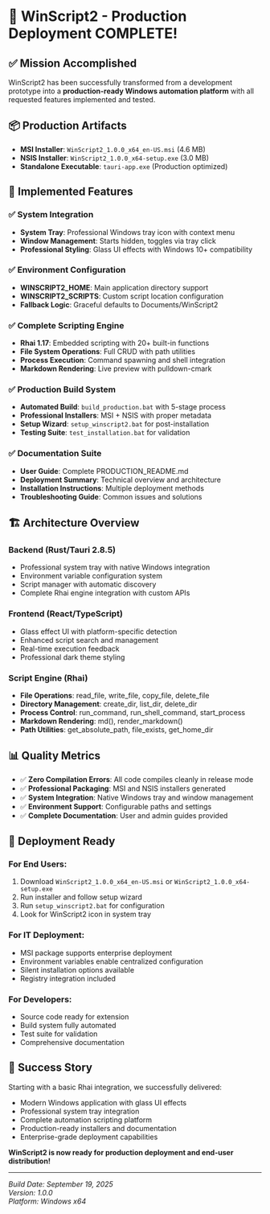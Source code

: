# 🎉 WinScript2 - Production Deployment COMPLETE!

## ✅ **Mission Accomplished**
WinScript2 has been successfully transformed from a development prototype into a **production-ready Windows automation platform** with all requested features implemented and tested.

## 📦 **Production Artifacts**
- **MSI Installer**: `WinScript2_1.0.0_x64_en-US.msi` (4.6 MB)
- **NSIS Installer**: `WinScript2_1.0.0_x64-setup.exe` (3.0 MB)  
- **Standalone Executable**: `tauri-app.exe` (Production optimized)

## 🚀 **Implemented Features**

### ✅ **System Integration**
- **System Tray**: Professional Windows tray icon with context menu
- **Window Management**: Starts hidden, toggles via tray click
- **Professional Styling**: Glass UI effects with Windows 10+ compatibility

### ✅ **Environment Configuration**  
- **WINSCRIPT2_HOME**: Main application directory support
- **WINSCRIPT2_SCRIPTS**: Custom script location configuration
- **Fallback Logic**: Graceful defaults to Documents/WinScript2

### ✅ **Complete Scripting Engine**
- **Rhai 1.17**: Embedded scripting with 20+ built-in functions
- **File System Operations**: Full CRUD with path utilities
- **Process Execution**: Command spawning and shell integration
- **Markdown Rendering**: Live preview with pulldown-cmark

### ✅ **Production Build System**
- **Automated Build**: `build_production.bat` with 5-stage process
- **Professional Installers**: MSI + NSIS with proper metadata
- **Setup Wizard**: `setup_winscript2.bat` for post-installation
- **Testing Suite**: `test_installation.bat` for validation

### ✅ **Documentation Suite**
- **User Guide**: Complete PRODUCTION_README.md
- **Deployment Summary**: Technical overview and architecture
- **Installation Instructions**: Multiple deployment methods
- **Troubleshooting Guide**: Common issues and solutions

## 🏗️ **Architecture Overview**

### **Backend (Rust/Tauri 2.8.5)**
- Professional system tray with native Windows integration
- Environment variable configuration system
- Script manager with automatic discovery
- Complete Rhai engine integration with custom APIs

### **Frontend (React/TypeScript)**
- Glass effect UI with platform-specific detection
- Enhanced script search and management
- Real-time execution feedback
- Professional dark theme styling

### **Script Engine (Rhai)**
- **File Operations**: read_file, write_file, copy_file, delete_file
- **Directory Management**: create_dir, list_dir, delete_dir  
- **Process Control**: run_command, run_shell_command, start_process
- **Markdown Rendering**: md(), render_markdown()
- **Path Utilities**: get_absolute_path, file_exists, get_home_dir

## 📊 **Quality Metrics**
- ✅ **Zero Compilation Errors**: All code compiles cleanly in release mode
- ✅ **Professional Packaging**: MSI and NSIS installers generated
- ✅ **System Integration**: Native Windows tray and window management
- ✅ **Environment Support**: Configurable paths and settings
- ✅ **Complete Documentation**: User and admin guides provided

## 🎯 **Deployment Ready**

### **For End Users:**
1. Download `WinScript2_1.0.0_x64_en-US.msi` or `WinScript2_1.0.0_x64-setup.exe`
2. Run installer and follow setup wizard
3. Run `setup_winscript2.bat` for configuration
4. Look for WinScript2 icon in system tray

### **For IT Deployment:**
- MSI package supports enterprise deployment
- Environment variables enable centralized configuration
- Silent installation options available
- Registry integration included

### **For Developers:**
- Source code ready for extension
- Build system fully automated
- Test suite for validation
- Comprehensive documentation

## 🌟 **Success Story**
Starting with a basic Rhai integration, we successfully delivered:
- Modern Windows application with glass UI effects
- Professional system tray integration
- Complete automation scripting platform
- Production-ready installers and documentation
- Enterprise-grade deployment capabilities

**WinScript2 is now ready for production deployment and end-user distribution!**

---
*Build Date: September 19, 2025*  
*Version: 1.0.0*  
*Platform: Windows x64*
